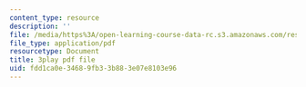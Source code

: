 ```yaml
---
content_type: resource
description: ''
file: /media/https%3A/open-learning-course-data-rc.s3.amazonaws.com/res-8-007-cosmic-origin-of-the-chemical-elements-fall-2019/fdd1ca0e34689fb33b883e07e8103e96_f2j567E1Zqo.pdf
file_type: application/pdf
resourcetype: Document
title: 3play pdf file
uid: fdd1ca0e-3468-9fb3-3b88-3e07e8103e96
---
```

